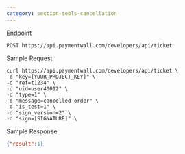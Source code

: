 ```yaml
---
category: section-tools-cancellation
---
```


Endpoint

```
POST https://api.paymentwall.com/developers/api/ticket
```

Sample Request
```
curl https://api.paymentwall.com/developers/api/ticket \
-d "key=[YOUR_PROJECT_KEY]" \
-d "ref=t1234" \
-d "uid=user40012" \
-d "type=1" \
-d "message=cancelled order" \
-d "is_test=1" \
-d "sign_version=2" \
-d "sign=[SIGNATURE]" \
```

Sample Response

```json
{"result":1}
```
